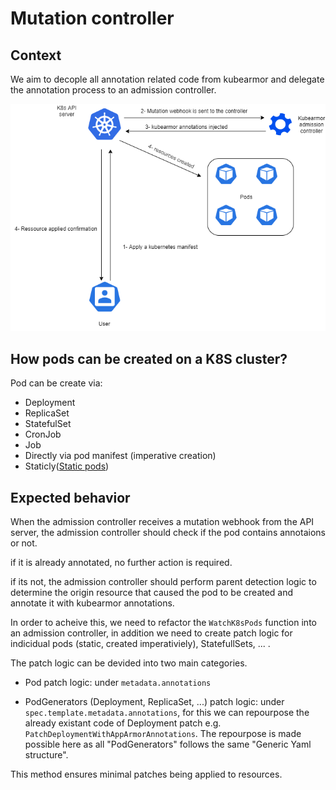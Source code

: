 # Mutation controller

## Context

We aim to decople all annotation related code from kubearmor and delegate the annotation process to an admission controller.

![pod creation steps](./annotation-admission-controller.png)

## How pods can be created on a K8S cluster?

Pod can be create via:

- Deployment
- ReplicaSet
- StatefulSet
- CronJob
- Job
- Directly via pod manifest (imperative creation)
- Staticly([Static pods](https://kubernetes.io/docs/tasks/configure-pod-container/static-pod/))

## Expected behavior

When the admission controller receives a mutation  webhook from the API server, the admission controller should check if the pod contains annotaions or not.

if it is already annotated, no further action is required.

if its not, the admission controller should perform parent detection logic to determine the origin resource that caused the pod to be created and annotate it with kubearmor annotations.

In order to acheive this, we need to refactor the `WatchK8sPods` function into an admission controller, in addition we need to create patch logic for indicidual pods (static, created imperativiely), StatefullSets, ... . 

The patch logic can be devided into two main categories.

- Pod patch logic: under `metadata.annotations`

- PodGenerators (Deployment, ReplicaSet, ...) patch logic: under `spec.template.metadata.annotations`, for this we can repourpose the already existant code of Deployment patch e.g. `PatchDeploymentWithAppArmorAnnotations`. The repourpose is made possible here as all "PodGenerators" follows the same "Generic Yaml structure".

This method ensures minimal patches being applied to resources.

